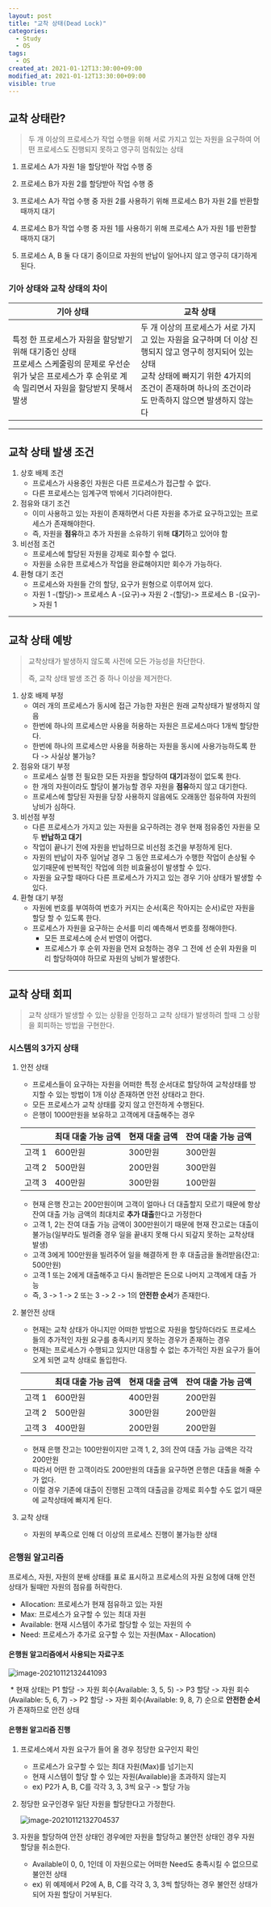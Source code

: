 ```yaml
---
layout: post
title: "교착 상태(Dead Lock)"
categories:
  - Study
  - OS
tags:
  - OS
created_at: 2021-01-12T13:30:00+09:00
modified_at: 2021-01-12T13:30:00+09:00
visible: true
---
```


## 교착 상태란?

> 두 개 이상의 프로세스가 작업 수행을 위해 서로 가지고 있는 자원을 요구하여 어떤 프로세스도 진행되지 못하고 영구히 멈춰있는 상태

1. 프로세스 A가 자원 1을 할당받아 작업 수행 중
2. 프로세스 B가 자원 2를 할당받아 작업 수행 중
3. 프로세스 A가 작업 수행 중 자원 2를 사용하기 위해 프로세스 B가 자원 2를 반환할 때까지 대기
4. 프로세스 B가 작업 수행 중 자원 1를 사용하기 위해 프로세스 A가 자원 1를 반환할 때까지 대기

5. 프로세스 A, B 둘 다 대기 중이므로 자원의 반납이 일어나지 않고 영구히 대기하게 된다.



### 기아 상태와 교착 상태의 차이

| 기아 상태                                                    | 교착 상태                                                    |
| ------------------------------------------------------------ | ------------------------------------------------------------ |
| 특정 한 프로세스가 자원을 할당받기 위해 대기중인 상태<br />프로세스 스케줄링의 문제로 우선순위가 낮은 프로세스가 후 순위로 계속 밀리면서 자원을 할당받지 못해서 발생 | 두 개 이상의 프로세스가 서로 가지고 있는 자원을 요구하며 더 이상 진행되지 않고 영구히 정지되어 있는 상태<br />교착 상태에 빠지기 위한 4가지의 조건이 존재하며 하나의 조건이라도 만족하지 않으면 발생하지 않는다 |

---

## 교착 상태 발생 조건

1. 상호 배제 조건
   * 프로세스가 사용중인 자원은 다른 프로세스가 접근할 수 없다.
   * 다른 프로세스는 임계구역 밖에서 기다려야한다.
2. 점유와 대기 조건
   * 이미 사용하고 있는 자원이 존재하면서 다른 자원을 추가로 요구하고있는 프로세스가 존재해야한다.
   * 즉, 자원을 **점유**하고 추가 자원을 소유하기 위해 **대기**하고 있어야 함
3. 비선점 조건
   * 프로세스에 할당된 자원을 강제로 회수할 수 없다.
   * 자원을 소유한 프로세스가 작업을 완료해야지만 회수가 가능하다.
4. 환형 대기 조건
   * 프로세스와 자원들 간의 할당, 요구가 원형으로 이루어져 있다.
   * 자원 1 -(할당)-> 프로세스 A -(요구)-> 자원 2 -(할당)-> 프로세스 B -(요구)-> 자원 1

---

## 교착 상태 예방

> 교착상태가 발생하지 않도록 사전에 모든 가능성을 차단한다.
>
> 즉, 교착 상태 발생 조건 중 하나 이상을 제거한다.

1. 상호 배제 부정
   * 여러 개의 프로세스가 동시에 접근 가능한 자원은 원래 교착상태가 발생하지 않음
   * 한번에 하나의 프로세스만 사용을 허용하는 자원은 프로세스마다 1개씩 할당한다.
   * 한번에 하나의 프로세스만 사용을 허용하는 자원을 동시에 사용가능하도록 한다 -> 사실상 불가능?
2. 점유와 대기 부정
   * 프로세스 실행 전 필요한 모든 자원을 할당하여 **대기**과정이 없도록 한다.
   * 한 개의 자원이라도 할당이 불가능할 경우 자원을 **점유**하지 않고 대기한다.
   * 프로세스에 할당된 자원을 당장 사용하지 않음에도 오래동안 점유하여 자원의 낭비가 심하다.
3. 비선점 부정
   * 다른 프로세스가 가지고 있는 자원을 요구하려는 경우 현재 점유중인 자원을 모두 **반납하고 대기**
   * 작업이 끝나기 전에 자원을 반납하므로 비선점 조건을 부정하게 된다.
   * 자원의 반납이 자주 일어날 경우 그 동안 프로세스가 수행한 작업이 손상될 수 있기때문에 반복적인 작업에 의한 비효율성이 발생할 수 있다.
   * 자원을 요구할 때마다 다른 프로세스가 가지고 있는 경우 기아 상태가 발생할 수 있다.
4. 환형 대기 부정
   * 자원에 번호를 부여하여 번호가 커지는 순서(혹은 작아지는 순서)로만 자원을 할당 할 수 있도록 한다.
   * 프로세스가 자원을 요구하는 순서를 미리 예측해서 번호를 정해야한다.
     * 모든 프로세스에 순서 반영이 어렵다.
     * 프로세스가 후 순위 자원을 먼저 요청하는 경우 그 전에 선 순위 자원을 미리 할당하여야 하므로 자원의 낭비가 발생한다. 

---

## 교착 상태 회피

> 교착 상태가 발생할 수 있는 상황을 인정하고 교착 상태가 발생하려 할때 그 상황을 회피하는 방법을 구현한다.

### 시스템의 3가지 상태

1. 안전 상태

   * 프로세스들이 요구하는 자원을 어떠한 특정 순서대로 할당하여 교착상태를 방지할 수 있는 방법이 1개 이상 존재하면 안전 상태라고 한다.
   * 모든 프로세스가 교착 상태를 갖지 않고 안전하게 수행된다.
   * 은행이 1000만원을 보유하고 고객에게 대출해주는 경우

   |        | 최대 대출 가능 금액 | 현재 대출 금액 | 잔여 대출 가능 금액 |
   | ------ | ------------------- | -------------- | ------------------- |
   | 고객 1 | 600만원             | 300만원        | 300만원             |
   | 고객 2 | 500만원             | 200만원        | 300만원             |
   | 고객 3 | 400만원             | 300만원        | 100만원             |

   * 현재 은행 잔고는 200만원이며 고객이 얼마나 더 대출할지 모르기 때문에 항상 잔여 대출 가능 금액의 최대치로 **추가 대출**한다고 가정한다
   * 고객 1, 2는 잔여 대출 가능 금액이 300만원이기 때문에 현재 잔고로는 대출이 불가능(일부라도 빌려줄 경우 일을 끝내지 못해 다시 되갚지 못하는 교착상태 발생)
   * 고객 3에게 100만원을 빌려주어 일을 해결하게 한 후 대출금을 돌려받음(잔고: 500만원)
   * 고객 1 또는 2에게 대출해주고 다시 돌려받은 돈으로 나머지 고객에게 대출 가능
   * 즉, 3 -> 1 -> 2 또는 3 -> 2 -> 1의 **안전한 순서**가 존재한다.

2. 불안전 상태

   * 현재는 교착 상태가 아니지만 어떠한 방법으로 자원을 할당하더라도 프로세스들의 추가적인 자원 요구를 충족시키지 못하는 경우가 존재하는 경우
   * 현재는 프로세스가 수행되고 있지만 대응할 수 없는 추가적인 자원 요구가 들어오게 되면 교착 상태로 돌입한다.

   |        | 최대 대출 가능 금액 | 현재 대출 금액 | 잔여 대출 가능 금액 |
   | ------ | ------------------- | -------------- | ------------------- |
   | 고객 1 | 600만원             | 400만원        | 200만원             |
   | 고객 2 | 500만원             | 300만원        | 200만원             |
   | 고객 3 | 400만원             | 200만원        | 200만원             |

   * 현재 은행 잔고는 100만원이지만 고객 1, 2, 3의 잔여 대출 가능 금액은 각각 200만원
   * 따라서 어떤 한 고객이라도 200만원의 대출을 요구하면 은행은 대출을 해줄 수가 없다.
   * 이럴 경우 기존에 대출이 진행된 고객의 대출금을 강제로 회수할 수도 없기 때문에 교착상태에 빠지게 된다.

3. 교착 상태

   * 자원의 부족으로 인해 더 이상의 프로세스 진행이 불가능한 상태



### 은행원 알고리즘

프로세스, 자원, 자원의 분배 상태를 표로 표시하고 프로세스의 자원 요청에 대해 안전 상태가 될때만 자원의 점유를 허락한다.

* Allocation: 프로세스가 현재 점유하고 있는 자원
* Max: 프로세스가 요구할 수 있는 최대 자원
* Available: 현재 시스템이 추가로 할당할 수 있는 자원의 수
* Need: 프로세스가 추가로 요구할 수 있는 자원(Max - Allocation)

#### 은행원 알고리즘에서 사용되는 자료구조

![image-20210112132441093](../../assets/img/2021-01-12-%EA%B5%90%EC%B0%A9-%EC%83%81%ED%83%9C/안전상태.png)

​	* 현재 상태는 P1 할당 -> 자원 회수(Available: 3, 5, 5) -> P3 할당 -> 자원 회수 (Available: 5, 6, 7) -> P2 할당 -> 자원 회수(Available: 9, 8, 7) 순으로 **안전한 순서**가 존재하므로 안전 상태

#### 은행원 알고리즘 진행

1. 프로세스에서 자원 요구가 들어 올 경우 정당한 요구인지 확인

   * 프로세스가 요구할 수 있는 최대 자원(Max)를 넘기는지
   * 현재 시스템이 할당 할 수 있는 자원(Available)을 초과하지 않는지
   * ex) P2가 A, B, C를 각각 3, 3, 3씩 요구 -> 할당 가능

2. 정당한 요구인경우 일단 자원을 할당한다고 가정한다.

   ![image-20210112132704537](../../assets/img/2021-01-12-%EA%B5%90%EC%B0%A9-%EC%83%81%ED%83%9C/불안전상태.png)

3. 자원을 할당하여 안전 상태인 경우에만 자원을 할당하고 불안전 상태인 경우 자원 할당을 취소한다.

   * Available이 0, 0, 1인데 이 자원으로는 어떠한 Need도 충족시킬 수 없으므로 불안전 상태
   * ex) 위 예제에서 P2에 A, B, C를 각각 3, 3, 3씩 할당하는 경우 불안전 상태가 되어 자원 할당이 거부된다.

